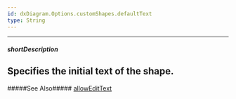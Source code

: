 ```yaml
---
id: dxDiagram.Options.customShapes.defaultText
type: String
---
```

---
##### shortDescription
Specifies the initial text of the shape.
---
#####See Also#####
[allowEditText](/Documentation/ApiReference/UI_Widgets/dxDiagram/Configuration/customShapes/#allowEditText)
